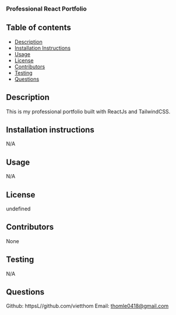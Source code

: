 <h3>Professional React Portfolio</h3>
  
  ## Table of contents
  * [Description](#description)
  * [Installation Instructions](#installation-instructions)
  * [Usage](#usage)
  * [License](#license)
  * [Contributors](#contributors)
  * [Testing](#testing)
  * [Questions](#questions)
  

  ## Description
  This is my professional portfolio built with ReactJs and TailwindCSS.

  ## Installation instructions
  N/A

  ## Usage
  N/A

  ## License

  undefined

## Contributors
None

## Testing 
N/A

## Questions 
Github: httpsL//github.com/vietthom
Email: thomle0418@gmail.com
